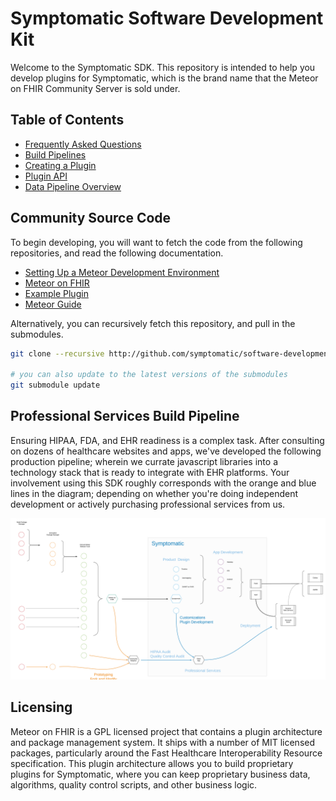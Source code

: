 # Symptomatic Software Development Kit  

Welcome to the Symptomatic SDK.  This repository is intended to help you develop plugins for Symptomatic, which is the brand name that the Meteor on FHIR Community Server is sold under.  


## Table of Contents  
- [Frequently Asked Questions](https://github.com/symptomatic/software-development-kit/blob/master/documentation/faq.md)  
- [Build Pipelines](https://github.com/symptomatic/software-development-kit/blob/master/documentation/build.pipelines.md)  
- [Creating a Plugin](https://github.com/symptomatic/software-development-kit/blob/master/documentation/creating.a.new.plugin.md)  
- [Plugin API](https://github.com/symptomatic/software-development-kit/blob/master/documentation/plugin.api.md)  
- [Data Pipeline Overview](https://github.com/symptomatic/software-development-kit/blob/master/documentation/architecture.overview.md)  


## Community Source Code   
To begin developing, you will want to fetch the code from the following repositories, and read the following documentation.
- [Setting Up a Meteor Development Environment](https://github.com/symptomatic/software-development-kit/blob/master/documentation/getting.started.md)  
- [Meteor on FHIR](https://github.com/clinical-meteor/meteor-on-fhir)  
- [Example Plugin](https://github.com/symptomatic/example-plugin)  
- [Meteor Guide](https://guide.meteor.com)  

Alternatively, you can recursively fetch this repository, and pull in the submodules.
```sh
git clone --recursive http://github.com/symptomatic/software-development-kit

# you can also update to the latest versions of the submodules 
git submodule update
```

## Professional Services Build Pipeline  

Ensuring HIPAA, FDA, and EHR readiness is a complex task.  After consulting on dozens of healthcare websites and apps, we've developed the following production pipeline; wherein we currate javascript libraries into a technology stack that is ready to integrate with EHR platforms.   Your involvement using this SDK roughly corresponds with the orange and blue lines in the diagram; depending on whether you're doing independent development or actively purchasing professional services from us.

![Client Engagement Build Pipeline](https://raw.githubusercontent.com/symptomatic/software-development-kit/master/images/ProfessionalServicesBuildPipeline.png)  

## Licensing   

Meteor on FHIR is a GPL licensed project that contains a plugin architecture and package management system.  It ships with a number of MIT licensed packages, particularly around the Fast Healthcare Interoperability Resource specification.  This plugin architecture allows you to build proprietary plugins for Symptomatic, where you can keep proprietary business data, algorithms, quality control scripts, and other business logic.  
